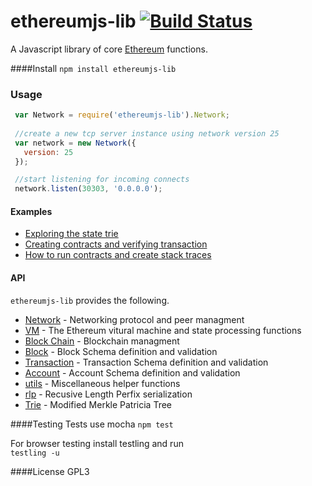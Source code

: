 ethereumjs-lib [![Build Status](https://travis-ci.org/wanderer/ethereum-lib-node.svg?branch=master)](https://travis-ci.org/wanderer/ethereum-lib-node)
===========


A Javascript library of core [Ethereum](http://Ethereum.org) functions.

####Install
`npm install ethereumjs-lib`

### Usage
``` javascript
 var Network = require('ethereumjs-lib').Network;
 
 //create a new tcp server instance using network version 25
 var network = new Network({
   version: 25
 });

 //start listening for incoming connects
 network.listen(30303, '0.0.0.0');
```
#### Examples

 - [Exploring the state trie](https://wanderer.github.io/ethereum/nodejs/code/2014/05/21/using-ethereums-tries-with-node/)
 - [Creating contracts and verifying transaction](https://wanderer.github.io/ethereum/2014/06/14/creating-and-verifying-transaction-with-node/)
 - [How to run contracts and create stack traces](https://wanderer.github.io/ethereum/nodejs/code/2014/08/12/running-contracts-with-vm/)

#### API
`ethereumjs-lib` provides the following.

 - [Network](./docs/networking.md) - Networking protocol and peer managment
 - [VM](./docs/VM.md) - The Ethereum vitural machine and state processing functions
 - [Block Chain](./docs/blockchain.md) - Blockchain managment
 - [Block](./docs/block.md) - Block Schema definition and validation
 - [Transaction](./docs/transaction.md) - Transaction Schema definition and validation
 - [Account](./docs/account.md) - Account Schema definition and validation
 - [utils](./docs/utils.md) - Miscellaneous helper functions
 - [rlp](https://github.com/wanderer/rlp) - Recusive Length Perfix serialization
 - [Trie](https://github.com/wanderer/merkle-patricia-tree) - Modified Merkle Patricia Tree

####Testing
Tests use mocha
`npm test`

For browser testing install testling and run  
`testling -u`


####License
GPL3
